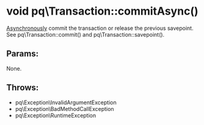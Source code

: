 # void pq\Transaction::commitAsync()

[Asynchronously](pq/Connection/:%20Asynchronous%20Usage) commit the transaction or release the previous savepoint.
See pq\Transaction::commit() and pq\Transaction::savepoint().

## Params:

None.

## Throws:

* pq\Exception\InvalidArgumentException
* pq\Exception\BadMethodCallException
* pq\Exception\RuntimeException
